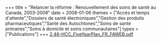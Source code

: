 +++
title = "Relancer la réforme : Renouvellement des soins de santé au Canada, 2003-2008"
date = 2008-01-06
themes = ["Accès et temps d'attente","Dossiers de santé électroniques","Gestion des produits pharmaceutiques","Santé des Autochtones","Soins de santé primaires","Soins à domicile et soins communautaires"]
types = ["Publications"]
+++
[2.46-HCC\_FiveYearPlan\_FR\_FAWEB.pdf](/files/2.46-HCC_FiveYearPlan_FR_FAWEB.pdf)
